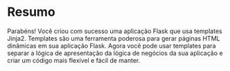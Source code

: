 # Resumo

Parabéns! Você criou com sucesso uma aplicação Flask que usa templates Jinja2. Templates são uma ferramenta poderosa para gerar páginas HTML dinâmicas em sua aplicação Flask. Agora você pode usar templates para separar a lógica de apresentação da lógica de negócios da sua aplicação e criar um código mais flexível e fácil de manter.
